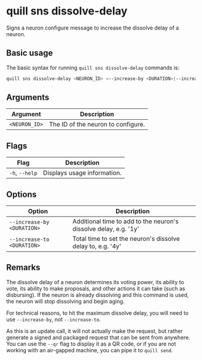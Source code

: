 # quill sns dissolve-delay

Signs a neuron configure message to increase the dissolve delay of a neuron.

## Basic usage

The basic syntax for running `quill sns dissolve-delay` commands is:

```bash
quill sns dissolve-delay <NEURON_ID> <--increase-by <DURATION>|--increase-to <DURATION>>
```

## Arguments

| Argument      | Description                        |
|---------------|------------------------------------|
| `<NEURON_ID>` | The ID of the neuron to configure. |


## Flags

| Flag           | Description                 |
|----------------|-----------------------------|
| `-h`, `--help` | Displays usage information. |

## Options

| Option                     | Description                                                      |
|----------------------------|------------------------------------------------------------------|
| `--increase-by <DURATION>` | Additional time to add to the neuron's dissolve delay, e.g. '1y' |
| `--increase-to <DURATION>` | Total time to set the neuron's dissolve delay to, e.g. '4y'      |

## Remarks

The dissolve delay of a neuron determines its voting power, its ability to vote, its ability to make proposals, and other actions it can take (such as disbursing). If the neuron is already dissolving and this command is used, the neuron will stop dissolving and begin aging.

For technical reasons, to hit the maximum dissolve delay, you will need to use `--increase-by`, not `--increase-to`.

As this is an update call, it will not actually make the request, but rather generate a signed and packaged request that can be sent from anywhere. You can use the `--qr` flag to display it as a QR code, or if you are not working with an air-gapped machine, you can pipe it to `quill send`.
